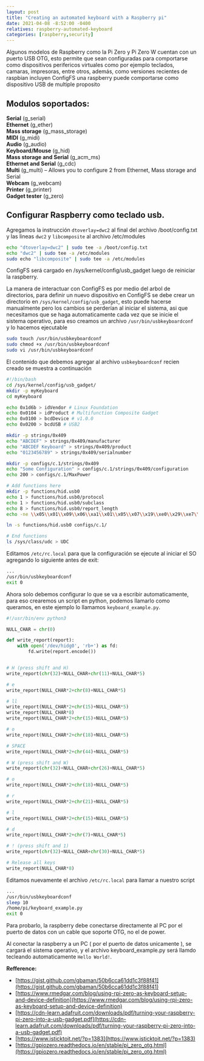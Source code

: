 ```yaml
---
layout: post
title: "Creating an automated keyboard with a Raspberry pi"
date: 2021-04-08 -8:52:00 -0400
relatives: raspberry-automated-keyboard
categories: [raspberry,security]
---
```



Algunos modelos de Raspberry como la Pi Zero y Pi Zero W cuentan con un puerto USB OTG, esto permite que sean configuradas para comportarse como dispositivos perifericos virtuales como por ejemplo teclados, camaras, impresoras, entre otros, además, como versiones recientes de raspbian incluyen ConfigFS una raspberry puede comportarse como dispositivo USB de multiple proposito

Modulos soportados:
------
**Serial** (g_serial)   
**Ethernet** (g_ether)   
**Mass storage** (g_mass_storage)   
**MIDI** (g_midi)   
**Audio** (g_audio)   
**Keyboard/Mouse** (g_hid)   
**Mass storage and Serial** (g_acm_ms)   
**Ethernet and Serial** (g_cdc)   
**Multi** (g_multi) – Allows you to configure 2 from Ethernet, Mass storage and Serial   
**Webcam** (g_webcam)   
**Printer** (g_printer)   
**Gadget tester** (g_zero)   


Configurar Raspberry como teclado usb.
----

Agregamos la instrucción `dtoverlay=dwc2` al final del archivo /boot/config.txt y las lineas `dwc2` y `libcomposite` al archivo /etc/modules

```bash 
echo "dtoverlay=dwc2" | sudo tee -a /boot/config.txt
echo "dwc2" | sudo tee -a /etc/modules
sudo echo "libcomposite" | sudo tee -a /etc/modules
```

ConfigFS será cargado en /sys/kernel/config/usb_gadget luego de reiniciar la raspberry.

La manera de interactuar con ConfigFS es por medio del arbol de directorios, para definir un nuevo dispositivo en ConfigFS se debe crear un directorio en `/sys/kernel/config/usb_gadget`, esto puede hacerse manualmente pero los cambios se perderían al iniciar el sistema, asi que necesitamos que se haga automaticamente cada vez que se inicie el sistema operativo, para eso creamos un archivo `/usr/bin/usbkeyboardconf` y lo hacemos ejecutable

```bash
sudo touch /usr/bin/usbkeyboardconf
sudo chmod +x /usr/bin/usbkeyboardconf
sudo vi /usr/bin/usbkeyboardconf
```

El contenido que debemos agregar al archivo `usbkeyboardconf` recien creado se muestra a continuación
```bash
#!/bin/bash
cd /sys/kernel/config/usb_gadget/
mkdir -p myKeyboard
cd myKeyboard

echo 0x1d6b > idVendor # Linux Foundation
echo 0x0104 > idProduct # Multifunction Composite Gadget
echo 0x0100 > bcdDevice # v1.0.0
echo 0x0200 > bcdUSB # USB2

mkdir -p strings/0x409
echo "ABCDEF" > strings/0x409/manufacturer
echo "ABCDEF Keyboard" > strings/0x409/product
echo "0123456789" > strings/0x409/serialnumber

mkdir -p configs/c.1/strings/0x409
echo "Some Configuration" > configs/c.1/strings/0x409/configuration
echo 200 > configs/c.1/MaxPower

# Add functions here
mkdir -p functions/hid.usb0
echo 1 > functions/hid.usb0/protocol
echo 1 > functions/hid.usb0/subclass
echo 8 > functions/hid.usb0/report_length
echo -ne \\x05\\x01\\x09\\x06\\xa1\\x01\\x05\\x07\\x19\\xe0\\x29\\xe7\\x15\\x00\\x25\\x01\\x75\\x01\\x95\\x08\\x81\\x02\\x95\\x01\\x75\\x08\\x81\\x03\\x95\\x05\\x75\\x01\\x05\\x08\\x19\\x01\\x29\\x05\\x91\\x02\\x95\\x01\\x75\\x03\\x91\\x03\\x95\\x06\\x75\\x08\\x15\\x00\\x25\\x65\\x05\\x07\\x19\\x00\\x29\\x65\\x81\\x00\\xc0 > functions/hid.usb0/report_desc

ln -s functions/hid.usb0 configs/c.1/

# End functions
ls /sys/class/udc > UDC

```

Editamos `/etc/rc.local` para que la configuración se ejecute al iniciar el SO agregando lo siguiente antes de exit:
```bash
...
/usr/bin/usbkeyboardconf
exit 0
```

Ahora solo debemos configurar lo que se va a escribir automaticamente, para eso crearemos un script en python, podemos llamarlo como queramos, en este ejemplo lo llamamos `keyboard_example.py`.

```python
#!/usr/bin/env python3

NULL_CHAR = chr(0)

def write_report(report):
    with open('/dev/hidg0', 'rb+') as fd:
        fd.write(report.encode())


# H (press shift and H)
write_report(chr(32)+NULL_CHAR+chr(11)+NULL_CHAR*5)

# e
write_report(NULL_CHAR*2+chr(8)+NULL_CHAR*5)

# ll
write_report(NULL_CHAR*2+chr(15)+NULL_CHAR*5)
write_report(NULL_CHAR*8)
write_report(NULL_CHAR*2+chr(15)+NULL_CHAR*5)

# o
write_report(NULL_CHAR*2+chr(18)+NULL_CHAR*5)

# SPACE
write_report(NULL_CHAR*2+chr(44)+NULL_CHAR*5)

# W (press shift and W)
write_report(chr(32)+NULL_CHAR+chr(26)+NULL_CHAR*5)

# o
write_report(NULL_CHAR*2+chr(18)+NULL_CHAR*5)

# r
write_report(NULL_CHAR*2+chr(21)+NULL_CHAR*5)

# l
write_report(NULL_CHAR*2+chr(15)+NULL_CHAR*5)

# d
write_report(NULL_CHAR*2+chr(7)+NULL_CHAR*5)

# ! (press shift and 1)
write_report(chr(32)+NULL_CHAR+chr(30)+NULL_CHAR*5)

# Release all keys
write_report(NULL_CHAR*8)
```

Editamos nuevamente el archivo  `/etc/rc.local` para llamar a nuestro script
```bash
...
/usr/bin/usbkeyboardconf
sleep 10
/home/pi/keyboard_example.py
exit 0
```


Para probarlo, la raspberry debe conectarse directamente al PC por el puerto de datos con un cable que soporte OTG, no el de power.

Al conectar la raspberry a un PC ( por el puerto de datos unicamente ), se cargará el sistema operativo, y el archivo keyboard_example.py  será llamdo tecleando automaticamente  `Hello World!`.

**Refference:**

* [https://gist.github.com/gbaman/50b6cca61dd1c3f88f41](https://gist.github.com/gbaman/50b6cca61dd1c3f88f41)
* [https://www.rmedgar.com/blog/using-rpi-zero-as-keyboard-setup-and-device-definition](https://www.rmedgar.com/blog/using-rpi-zero-as-keyboard-setup-and-device-definition)
* [https://cdn-learn.adafruit.com/downloads/pdf/turning-your-raspberry-pi-zero-into-a-usb-gadget.pdf](https://cdn-learn.adafruit.com/downloads/pdf/turning-your-raspberry-pi-zero-into-a-usb-gadget.pdf)
* [https://www.isticktoit.net/?p=1383](https://www.isticktoit.net/?p=1383)
* [https://gpiozero.readthedocs.io/en/stable/pi_zero_otg.html](https://gpiozero.readthedocs.io/en/stable/pi_zero_otg.html)

